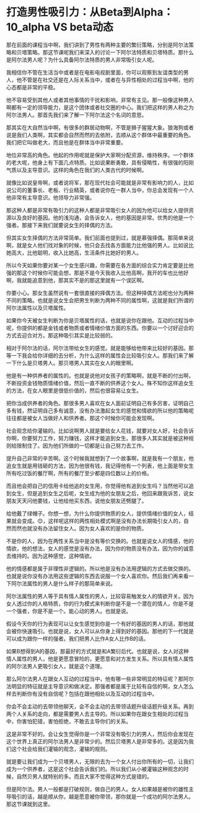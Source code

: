 # 打造男性吸引力：从Beta到Alpha：10_alpha VS beta动态

那在前面的课程当中啊，我们讲到了男性有两种主要的繁衍策略，分别是阿尔法策略和贝塔策略。那这节课呢我们来深入的讨论一下阿尔法特质和贝塔特质。那什么是阿尔法男人呢？为什么具备阿尔法特质的男人非常吸引女人呢。

我相信你不管在生活当中或者是在电影电视剧里面，你可以观察到友谊类型的男人，他不管是在社交还是在人际关系当中，或者在与异性相处的过程当中啊，他的心态都是非常的平稳。

他不容易受到其他人或者其他事情的干扰和影响，非常有主见。那一般像这种男人啊都有一定的领导能力，是这个团体或者社交圈的中心。我们把这样的男人称之为阿尔法男人。那首先我们来了解一下阿尔法这个名词的意思。

那其实在大自然当中啊，有很多的群居动物啊，不管是狮子猩猩大象。狼海狗或者说是我们人类啊，其实都会自然而然的去依附，去顺从这个群体中最重要的角色。我们把它叫做老大，而且他是在群体当中非常重要。

地位非常高的角色。他起的作用呢就是保护大家啊分配资源，维持秩序。一个群体的老大呢，他身上有下面几点特质。比如说果断勇敢，具有侵略性，有很强的阳刚气质以及主导意识。这样的角色在我们的人类古代的时候啊。

就像比如说皇帝啊，或者说将军，那在现代社会可能就是非常有影响力的人，比如说公司的董事长、老板、行业精英，或者说你在一群人当中，你总会发现有一个人他非常有主导意识。他领导力非常强。

那这种人都是非常有吸引力的这种人都是非常吸引女人的因为他可以给女人提供资源以及良好的基因。他的浅沟通，会告诉女人，他的基因是非常。优秀的他是一个强者。那接下来我们就要说女生的择偶的方法。

但其实女生择偶的方法非常简单。我们前面也提到过，就是慕强择偶。那简单来说啊，就是女人他们找对象的时候，他只会去找各方面能力比他强的男人。比如说比她高大，比他聪明，收入比她高，生活条件比她好的男人。

所以今天如果你要对某一个女生感兴趣，你需要在各方面的综合实力肯定要是比他强的那这个时候你可能会想，那是不是今天我收入比他高啊，我开的车也比他好啊，我就能追意到他，那其实不是的那这里就有一个误区啊。

你要小心。那女生虽然说有一套很直接的择偶方法。但这种择偶方法呢也分为两种不同的策略。也就是说女生会把男生判断为两种不同的属性啊，这就是我们所谓的阿尔法属性以及贝塔属性。

如果你今天被女生判断为你是贝塔属性的话，也就是说你在跟他。互动的过程当中呢，你提供的都是金钱或者物质或者情绪价值方面的东西。你要以一个讨好迎合的方式去迎合对方。那这种吸引其实是比较弱的。

相对于阿尔法的话，阿尔法带给女生的感觉。就是能够给他带来比较好的基因。那等一下我会给你详细的去分析，为什么这样的属性会比较吸引女人。那我们来了解一下什么是贝塔男人。那贝塔男人其实在女人的眼里啊。

他是有一种供养者的属性的。也就是说他对女孩子的策略啊，就是不断的付出啊，不断投资金钱物质情绪价值，然后一直不断的供养这个女人。殊不知你这样追女生的方法，在女人眼里是很低价值的，然后也很容易让女生。

把你当成供养者的角色。那很多男人喜欢在女人面前证明自己有多厉害，证明自己多有钱，然证明自己多有诚意，没有办法激起女生的感觉和情欲的所以他的策略呢往往都是被女人当做好人和供养者。那这个时候你可能会发现啊。

社会观念给你灌输的。比如说啊男人就是要给女人花钱，就要对女人好，社会告诉你啊，你要努力工作，努力赚钱，这样才能追到女生。那很多人其实就是被这种规则给限制住了。因为他们所做的一切都是让自己努力去工作。

提升自己非常的辛苦啊。这个时候我就想到了一个故事啊，就是我有一个朋友，他追女生就是用钱砸的方法，因为他很有钱，我记得他有一个列表，他上面是带女生所有吃过饭的餐厅啊，所有的餐厅至少都是四位数以上的价格。

而且他会把自己的信用卡给他追的女生用，你觉得他有追到女生吗？当然他可以追到女生，但是追到女生之后呢，女生成为他的女朋友之后，他回来跟我诉苦，说女朋友天天问他要钱，让他给他买东西，说他女朋友还劈腿了。

给他戴了绿帽子。你想一想，为什么你提供物质的女人，提供情绪价值的女人，结果就会变成。😊，这样呢这样的两性相处模式啊是没有办法长期吸引女人的，自然而然也就没有办法留住女人。因为女人喜欢的是你的物质。

不是你的人，因为在两性关系当中是没有等价交换的。也就是说女人的情感，他的情欲，他的想法，女人的感觉是没有办法，因为你的物质没有办法，因为你的诚意去维持的。因为这种感觉，这种情欲。

他的情感都是属于非理性非逻辑的。所以他是没有办法用逻辑的方式去做交换的。也就是说你没有办法用这些逻辑的东西去说服一个女人喜欢你。然后我们再来看一下阿尔法属性的男人是什么样子的那简单来说。

阿尔法属性的男人等于具有情人属性的男人，比较容易触发女人的情欲开关。因为女人透过你的人格特质，你的行为模式来判断你是不是一个潜在的情人，你是不是一个强者，你是不是一个。能心动的男人。也就是说。

假设今天你的行为表现可以让女生感觉到你是一个有好的基因的男人的话，那他就会被你快速吸引。也就是说，女人可以从你身上得到好的基因。那他的下一代就是可以成为跟你一样的强者。我们把男人比作A女人比作B的话。

如果B想得到A的基因，那最好的方式就是和A繁衍后代。也就是说，女人对这种情人属性的男人，他是更愿意冒险的，更愿意和对方发生关系。所以具有情人属性的阿尔法男人更吸引女人，就是这个道理。

那么阿尔法男人在跟女人互动的过程当中，他有哪一些非常明显的特征呢？那阿尔法明显的特征就是主导意识和做决定。那强者都是属于比较有自信的啊，女人怎么样去判断你有没有自信呢？包括在跟他相处以及互动的过程当中。

你会不会主动的去带领他聊天，会不会主动的去带领话题升级话题升级关系。再到两个人关系的走向，都是需要男人去主导的。所以如果你在跟女生相处的过程当中，你害怕犯错，害怕拒绝，不敢去主导你们的关系。

这是非常不好的。会让女生觉得你是一个非常没有吸引力的男人，然后你会发现在这个世界上真正的阿尔法男人是非常少的。然后贝塔男人是非常多的。这是因为我们这个社会给我们灌输的观念，灌输的规则。

就是要让我们成为一个贝塔男人，无限的去为一个女人付出你所有的一切，让我们成为一个供养者，这是这个社会告诉我们的。所以我们从小被灌输这种观念的时候，自然贝男人就特别的多。而且大家不觉得这种方式是错的。

但是阿尔法。男人一般都是打破规则，做自己的男人。女人如果越是被你的雄性主导吸引的话，越是顺从你，越是愿意被你带领，那你就是一个成功的阿尔法男人。那这节课就到这里。

